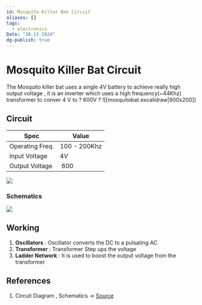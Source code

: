 ```yaml
---
id: Mosquito Killer Bat Circuit
aliases: []
tags:
  - electronics
Date: "28-11-2024"
dg-publish: true
---
```

# Mosquito Killer Bat Circuit

The Mosquito killer bat uses a single 4V battery to achieve really high output voltage , it is an inverter which uses a high frequency(~44Khz) transformer to conver 4 V to ? 600V ?
![[mosquitobat.excalidraw|900x200]]

## Circuit

| Spec            | Value        |
| --------------- | ------------ |
| Operating Freq. | 100 - 200Khz |
| Input Voltage   | $4V$         |
| Output Voltage  | $~600$       |

![](https://blogger.googleusercontent.com/img/b/R29vZ2xl/AVvXsEidZEAC0OsRH64Ld8EJKDaUJGzZlyA8rGwsxqPQdZstKnDHSAyqbxYon84mq2D6Ac-Ty1f070vXSBWeMxOHnamzSygAVVamEHRVhglB9yFNMv664whEQA6QZqy3HJ5fXz9yhwc2gKxk9Fcq/s1600/mosquito+killer+bat+internal+circuit.jpg)

### Schematics

![](https://blogger.googleusercontent.com/img/b/R29vZ2xl/AVvXsEgzUIvLs6LjSOoyPPKakqTQmv9mA9HZHS4oj3NL97pf9BlI6bJ4ejV7RONG5mSyzj8Zb7qhdZ593jSin1r7j49_kirVr0cNErqYJoB-qLV7RaKRZaWhtrlSnnYWuYApGbZOtOtJGUanQMIw/s1600/mosquito+killer+bat+circuit.jpg)

## Working

1. **Oscillators** : Oscillator converts the DC to a pulsating AC
2. **Transformer** : Transformer Step ups the voltage
3. **Ladder Network** : It is used to boost the output voltage from the transformer

## References

1. Circuit Diagram , Schematics -> [Source](https://www.etechnog.com/2018/12/mosquito-killer-bat-circuit-diagram-and.html)
